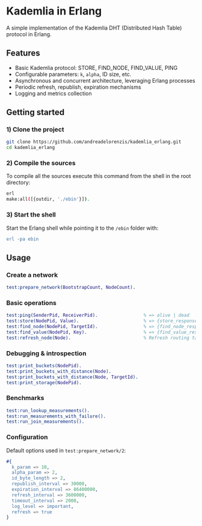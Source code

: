 # Kademlia in Erlang
A simple implementation of the Kademlia DHT (Distributed Hash Table) protocol in Erlang.
## Features
- Basic Kademlia protocol: STORE, FIND_NODE, FIND_VALUE, PING
- Configurable parameters: `k`, `alpha`, ID size, etc.
- Asynchronous and concurrent architecture, leveraging Erlang processes
- Periodic refresh, republish, expiration mechanisms
- Logging and metrics collection
## Getting started
### 1) Clone the project
```bash
git clone https://github.com/andreadelorenzis/kademlia_erlang.git
cd kademlia_erlang
```
### 2) Compile the sources
To compile all the sources execute this command from the shell in the root directory:
```bash
erl
make:all([{outdir, './ebin'}]).
```
### 3) Start the shell
Start the Erlang shell while pointing it to the `/ebin` folder with:
```erlang
erl -pa ebin
```
## Usage
### Create a network
```erlang
test:prepare_network(BootstrapCount, NodeCount).
```
### Basic operations
```erlang
test:ping(SenderPid, ReceiverPid).                 % => alive | dead
test:store(NodePid, Value).                        % => {store_response, AckNodes}
test:find_node(NodePid, TargetId).                 % => {find_node_response, KClosest}
test:find_value(NodePid, Key).                     % => {find_value_response, Entry, Hops} | not_found
test:refresh_node(Node).                           % Refresh routing table
```
### Debugging & introspection
```erlang
test:print_buckets(NodePid).
test:print_buckets_with_distance(Node).
test:print_buckets_with_distance(Node, TargetId).
test:print_storage(NodePid).
```
### Benchmarks
```erlang
test:run_lookup_measurements().
test:run_measurements_with_failure().
test:run_join_measurements().
```
### Configuration
Default options used in `test:prepare_network/2`:
```erlang
#{
  k_param => 10,
  alpha_param => 2,
  id_byte_length => 2,
  republish_interval => 30000,
  expiration_interval => 86400000,
  refresh_interval => 3600000,
  timeout_interval => 2000,
  log_level => important,
  refresh => true
}
```
